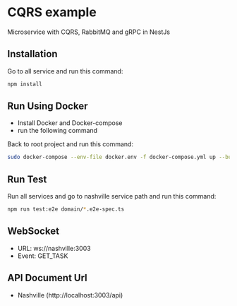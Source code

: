 # CQRS example

Microservice with CQRS, RabbitMQ and gRPC in NestJs

## Installation

Go to all service and run this command:

```bash
npm install
```

## Run Using Docker

- Install Docker and Docker-compose
- run the following command

Back to root project and run this command:

```bash
sudo docker-compose --env-file docker.env -f docker-compose.yml up --build
```

## Run Test

Run all services and go to nashville service path and run this command:

```bash
npm run test:e2e domain/*.e2e-spec.ts
```

## WebSocket

- URL: ws://nashville:3003
- Event: GET_TASK

## API Document Url

- Nashville (http://localhost:3003/api)
